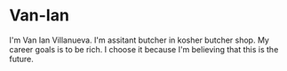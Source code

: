 # Van-Ian
I'm Van Ian Villanueva. I'm assitant butcher in kosher butcher shop.
My career goals is to be rich.
I choose it because I'm believing that this is the future.
